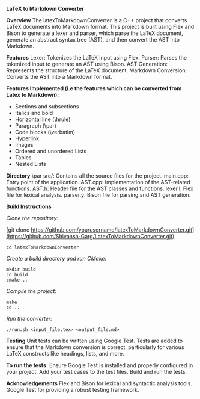 **LaTeX to Markdown Converter** 

**Overview** 
The latexToMarkdownConverter is a C++ project that converts LaTeX documents into Markdown format. This project is built using Flex and Bison to generate a lexer and parser, which parse the LaTeX document, generate an abstract syntax tree (AST), and then convert the AST into Markdown.

**Features** 
Lexer: Tokenizes the LaTeX input using Flex. 
Parser: Parses the tokenized input to generate an AST using Bison. 
AST Generation: Represents the structure of the LaTeX document. 
Markdown Conversion: Converts the AST into a Markdown format. 

**Features Implemented (i.e the features which can be converted from Latex to Markdown):**
- Sections and subsections
- Italics and bold
- Horizontal line (\hrule)
- Paragraph (\par)
- Code blocks (\verbatim)
- Hyperlink
- Images
- Ordered and unordered Lists
- Tables
- Nested Lists

**Directory** \par
src/: Contains all the source files for the project. 
main.cpp: Entry point of the application.
AST.cpp: Implementation of the AST-related functions. 
AST.h: Header file for the AST classes and functions. 
lexer.l: Flex file for lexical analysis. 
parser.y: Bison file for parsing and AST generation. 

**Build Instructions**

*Clone the repository:*

[git clone https://github.com/yourusername/latexToMarkdownConverter.git](https://github.com/Shivansh-Garg/LatexToMarkdownConverter.git)
```
cd latexToMarkdownConverter
```

*Create a build directory and run CMake:*
```
mkdir build
cd build
cmake ..
```

*Compile the project:*
```
make
cd ..
```

*Run the converter:*
```
./run.sh <input_file.tex> <output_file.md>
```

**Testing** 
Unit tests can be written using Google Test. Tests are added to ensure that the Markdown conversion is correct, particularly for various LaTeX constructs like headings, lists, and more.

**To run the tests:** 
Ensure Google Test is installed and properly configured in your project. 
Add your test cases to the test files.
Build and run the tests.

**Acknowledgements**
Flex and Bison for lexical and syntactic analysis tools.
Google Test for providing a robust testing framework.
